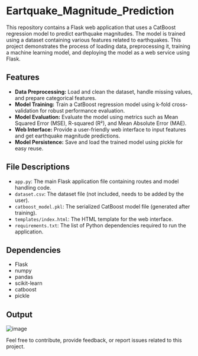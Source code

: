 # Eartquake_Magnitude_Prediction

This repository contains a Flask web application that uses a CatBoost regression model to predict earthquake magnitudes. The model is trained using a dataset containing various features related to earthquakes. This project demonstrates the process of loading data, preprocessing it, training a machine learning model, and deploying the model as a web service using Flask.

## Features

- **Data Preprocessing:** Load and clean the dataset, handle missing values, and prepare categorical features.
- **Model Training:** Train a CatBoost regression model using k-fold cross-validation for robust performance evaluation.
- **Model Evaluation:** Evaluate the model using metrics such as Mean Squared Error (MSE), R-squared (R²), and Mean Absolute Error (MAE).
- **Web Interface:** Provide a user-friendly web interface to input features and get earthquake magnitude predictions.
- **Model Persistence:** Save and load the trained model using pickle for easy reuse.

## File Descriptions

- `app.py`: The main Flask application file containing routes and model handling code.
- `dataset.csv`: The dataset file (not included, needs to be added by the user).
- `catboost_model.pkl`: The serialized CatBoost model file (generated after training).
- `templates/index.html`: The HTML template for the web interface.
- `requirements.txt`: The list of Python dependencies required to run the application.

## Dependencies

- Flask
- numpy
- pandas
- scikit-learn
- catboost
- pickle

## Output

![image](https://github.com/fatimaAfzaal/Eartquake_Magnitude_Prediction/assets/99525339/25cf5fbd-f705-4700-bb69-77fbc41d328f)



Feel free to contribute, provide feedback, or report issues related to this project.
